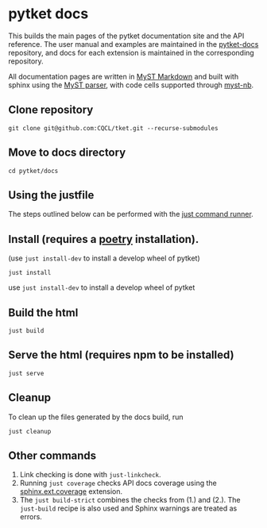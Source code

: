 # pytket docs

This builds the main pages of the pytket documentation site and the API reference. The user manual and examples are maintained in the [pytket-docs](https://github.com/CQCL/pytket-docs/) repository, and docs for each extension is maintained in the corresponding repository.

All documentation pages are written in [MyST Markdown](https://mystmd.org) and built with sphinx using the [MyST parser](https://myst-parser.readthedocs.io/en/latest/index.html), with code cells supported through [myst-nb](https://myst-nb.readthedocs.io/en/latest/).

## Clone repository

```shell
git clone git@github.com:CQCL/tket.git --recurse-submodules
```

## Move to docs directory

```shell
cd pytket/docs
```

## Using the justfile

The steps outlined below can be performed with the [just command runner](https://github.com/casey/just).

## Install (requires a [poetry](https://python-poetry.org/) installation).

(use `just install-dev` to install a develop wheel of pytket)

```shell
just install
```

use `just install-dev` to install a develop wheel of pytket

## Build the html

```shell
just build
```

## Serve the html (requires npm to be installed)

```shell
just serve
```

## Cleanup

To clean up the files generated by the docs build, run

```shell
just cleanup
```

## Other commands

1. Link checking is done with `just-linkcheck`.
2. Running `just coverage` checks API docs coverage using the [sphinx.ext.coverage](https://www.sphinx-doc.org/en/master/usage/extensions/coverage.html) extension.
3. The `just build-strict` combines the checks from (1.) and (2.). The `just-build` recipe is also used and Sphinx warnings are treated as errors.
